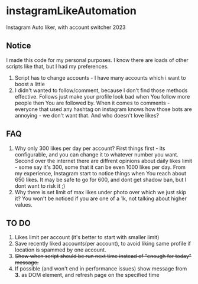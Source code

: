 # instagramLikeAutomation
Instagram Auto liker, with account switcher 2023

## Notice
I made this code for my personal purposes. I know there are loads of other scripts like that, but I had my preferences.
1. Script has to change accounts - I have many accounts which i want to boost a little
2. I didn't wanted to follow/comment, because I don't find those methods effective. Follows just make your profile look bad when You follow more people then You are followed by. When it comes to comments - everyone that used any hashtag on instagram knows how those bots are annoying - we don't want that. And who doesn't love likes?

## FAQ
1. Why only 300 likes per day per account?
 First things first - its configurable, and you can change it to whatever number you want. Second over the internet there are diffrent opinions about daily likes limit - some say it's 300, some that it can be even 1000 likes per day. From my experience, Instagram start to notice things when You reach about 650 likes. It may be safe to go for 600, and dont get shadow ban, but I dont want to risk it ;)
2. Why there is set limit of max likes under photo over which we just skip it?
You won't be noticed if you are one of a 1k, not talking about higher values.

## TO DO
1. Likes limit per account (it's better to start with smaller limit)
2. Save recently liked accounts(per account), to avoid liking same profile if location is spammed by one account.
3. ~~Show when script should be run next time instead of "enough for today" message.~~
4. If possible (and won't end in performance issues) show message from **3.** as DOM element, and refresh page on the specified time